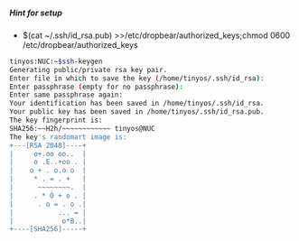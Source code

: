 
##### Hint for setup
  - $(cat ~/.ssh/id_rsa.pub) >>/etc/dropbear/authorized_keys;chmod 0600 /etc/dropbear/authorized_keys

````sh
tinyos:NUC:~$ssh-keygen
Generating public/private rsa key pair.
Enter file in which to save the key (/home/tinyos/.ssh/id_rsa):
Enter passphrase (empty for no passphrase):
Enter same passphrase again:
Your identification has been saved in /home/tinyos/.ssh/id_rsa.
Your public key has been saved in /home/tinyos/.ssh/id_rsa.pub.
The key fingerprint is:
SHA256:~~H2h/~~~~~~~~~~~~ tinyos@NUC
The key's randomart image is:
+---[RSA 2048]----+
|     o+.oo oo..  |
|     o .E..+oo . |
|    o + . o.o o  |
|     * . = . +   |
|      ~~~~~~~~.  |
|     . * O + o . |
|      . o = . o .|
|           ... = |
|            o*B..|
+----[SHA256]-----+
````

